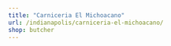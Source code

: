 ```yaml
---
title: "Carniceria El Michoacano"
url: /indianapolis/carniceria-el-michoacano/
shop: butcher
---
```

